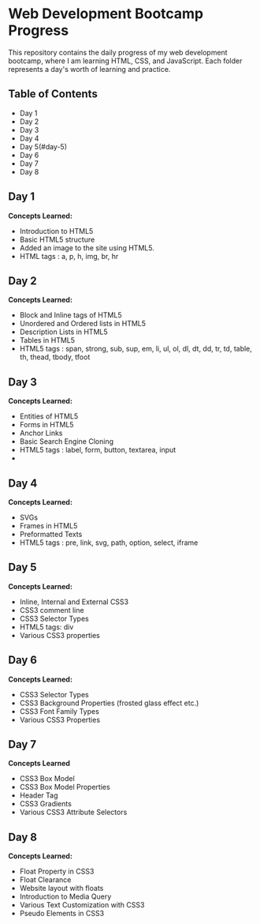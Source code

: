 # Web Development Bootcamp Progress

This repository contains the daily progress of my web development bootcamp, where I am learning HTML, CSS, and JavaScript. Each folder represents a day's worth of learning and practice.

## Table of Contents

- Day 1
- Day 2
- Day 3
- Day 4
- Day 5(#day-5)
- Day 6
- Day 7
- Day 8

## Day 1

**Concepts Learned:**

- Introduction to HTML5
- Basic HTML5 structure
- Added an image to the site using HTML5.
- HTML tags : a, p, h, img, br, hr

## Day 2

**Concepts Learned:**

- Block and Inline tags of HTML5
- Unordered and Ordered lists in HTML5
- Description Lists in HTML5
- Tables in HTML5
- HTML5 tags : span, strong, sub, sup, em, li, ul, ol, dl, dt, dd, tr, td, table, th, thead, tbody, tfoot

## Day 3

**Concepts Learned:**

- Entities of HTML5
- Forms in HTML5
- Anchor Links
- Basic Search Engine Cloning
- HTML5 tags : label, form, button, textarea, input
-

## Day 4

**Concepts Learned:**

- SVGs
- Frames in HTML5
- Preformatted Texts
- HTML5 tags : pre, link, svg, path, option, select, iframe

## Day 5

**Concepts Learned:**

- Inline, Internal and External CSS3
- CSS3 comment line
- CSS3 Selector Types
- HTML5 tags: div
- Various CSS3 properties

## Day 6

**Concepts Learned:**

- CSS3 Selector Types
- CSS3 Background Properties (frosted glass effect etc.)
- CSS3 Font Family Types
- Various CSS3 Properties

## Day 7

**Concepts Learned**

- CSS3 Box Model
- CSS3 Box Model Properties
- Header Tag
- CSS3 Gradients
- Various CSS3 Attribute Selectors

## Day 8

**Concepts Learned:**

- Float Property in CSS3
- Float Clearance
- Website layout with floats
- Introduction to Media Query
- Various Text Customization with CSS3
- Pseudo Elements in CSS3

